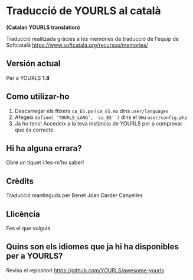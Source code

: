 # Traducció de YOURLS al català
**(Catalan YOURLS translation)**

Traducció realitzada gràcies a les memòries de traducció de l'equip de Softcatalà https://www.softcatala.org/recursos/memories/


## Versión actual

Per a YOURLS **1.8**


## Como utilizar-ho

1. Descarregar els fitxers `ca_ES.po` i `ca_ES.mo` dins `user/languages`
2. Afegeix `define( 'YOURLS_LANG', 'ca_ES' )` dins el teu `user/config.php`
3. Ja ho tens! Accedeix a la teva instància de YOURLS per a comprovar que és correcte.

## Hi ha alguna errara?
Obre un tiquet i fes-m'ho saber!

## Crèdits
Traducció mantinguda per Benet Joan Darder Canyelles


## Llicència

Fes el que vulguis

## Quins son els idiomes que ja hi ha disponibles per a YOURLS?

Revisa el repositori https://github.com/YOURLS/awesome-yourls
